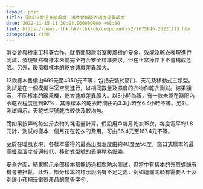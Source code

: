 ```yaml
---
layout: post
title: 測試13款浴室暖風機　消委會稱乾衣速度差異頗大
date: 2022-11-15 11:36:04.000000000 +08:00
link: https://news.rthk.hk/rthk/ch/component/k2/1675646-20221115.htm
categories: rthk
---
```


消委會與機電工程署合作，就市面13款浴室暖風機的安全、效能及乾衣表現進行測試，發現雖然有樣本未能完全符合安全標準要求，但在正常操作下不會構成危險。另外，暖風機樣本的乾衣速度差異頗大。

13款樣本售價由699元至4350元不等，包括安裝於窗口、天花及移動式三類型。測試是在一個模擬浴室空間進行，以相同數量及濕度的衣物作乾衣測試。結果顯示，不同樣本的暖風機，乾衣速度差異頗大。以8小時為限，有一款未能在時限內令乾衣程度達到97%，其餘樣本的乾衣時間由約3.3小時至6.4小時不等。另外，測試顯示，天花式型號乾衣較快及較均勻。

而如果按弄乾每公斤衣物的耗電量計算，假設用戶每月乾衣15次，每度電平均1.8元計，測試的樣本一個月花在乾衣的費用，可由86.4元至167.4元不等。

至於在暖風表現，各樣本量得的最高出風溫度由約40度至56度，窗口式樣本的最高暖風溫度普遍較低，移動式型號的表現稍為優勝。

安全方面，結果顯示全部樣本都能通過相關防水測試，但當中有樣本的外殼螺絲有機會被扭鬆。此外，部分樣本的標示說明有不足之處，例如遺漏關顧有需要人士及別讓小孩把玩電器產品的警告字句。
